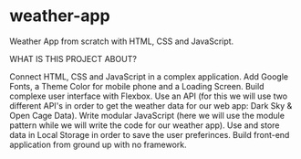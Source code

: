 # weather-app
Weather App from scratch with HTML, CSS and JavaScript.


WHAT IS THIS PROJECT ABOUT?

Connect HTML, CSS and JavaScript in a complex application.
Add Google Fonts, a Theme Color for mobile phone and a Loading Screen.
Build complexe user interface with Flexbox.
Use an API (for this we will use two different API's in order to get the weather data for our web app: Dark Sky & Open Cage Data).
Write modular JavaScript (here we will use the module pattern while we will write the code for our weather app).
Use and store data in Local Storage in order to save the user preferinces.
Build front-end application from ground up with no framework.

